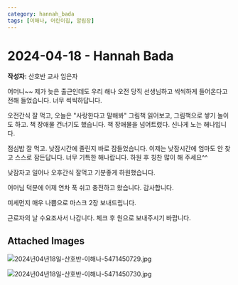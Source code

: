 ```yaml
---
category: hannah_bada
tags: [이해나, 어린이집, 알림장]
---
```


# 2024-04-18 - Hannah Bada

**작성자:** 산호반 교사 임은자  

어머니~~ 제가 늦은 출근인데도 우리 해나 오전 당직 선생님하고 씩씩하게 들어온다고 전해 들었습니다. 너무 씩씩하답니다.

오전간식 잘 먹고,  오늘은 "사랑한다고 말해봐" 그림책  읽어보고,  그림책으로 쌓기 놀이도 하고. 책 장애물 건너기도 했습니다. 책 장애물을 넘어트렸다. 신나게 노는 해나입니다.

점심밥 잘 먹고. 낮잠시간에 졸린지 바로 잠들었습니다. 이제는  낮잠시간에 엄마도 안 찾고 스스로 잠든답니다.   너무 기특한 해나랍니다. 하원 후 칭찬 많이 해 주세요^^  

낮잠자고 일어나 오후간식 잘먹고 기분좋게 하원했습니다.

어머님  덕분에 어제 연차 푹 쉬고 충전하고 왔습니다. 감사합니다.

미세먼지 매우 나쁨으로 마스크 2장 보내드립니다.

근로자의 날 수요조사서 나갑니다. 체크 후 원으로 보내주시기 바랍니다.

## Attached Images
![2024년04년18일-산호반-이해나-5471450729.jpg](d:\Users\hannah\Downloads\kids\photo\2024년04년18일-산호반-이해나-5471450729.jpg)

![2024년04년18일-산호반-이해나-5471450730.jpg](d:\Users\hannah\Downloads\kids\photo\2024년04년18일-산호반-이해나-5471450730.jpg)

